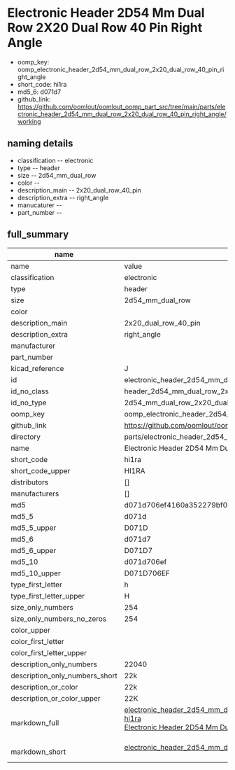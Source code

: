 # Electronic Header 2D54 Mm Dual Row 2X20 Dual Row 40 Pin Right Angle

  
* oomp_key: oomp_electronic_header_2d54_mm_dual_row_2x20_dual_row_40_pin_right_angle 
* short_code: hi1ra
* md5_6: d071d7  
* github_link: https://github.com/oomlout/oomlout_oomp_part_src/tree/main/parts/electronic_header_2d54_mm_dual_row_2x20_dual_row_40_pin_right_angle/working  
## naming details
* classification -- electronic
* type -- header
* size -- 2d54_mm_dual_row
* color -- 
* description_main -- 2x20_dual_row_40_pin
* description_extra -- right_angle
* manucaturer -- 
* part_number -- 





## full_summary
| name | value | 
| --- | --- | 
| name | value | 
| classification | electronic | 
| type | header | 
| size | 2d54_mm_dual_row | 
| color |  | 
| description_main | 2x20_dual_row_40_pin | 
| description_extra | right_angle | 
| manufacturer |  | 
| part_number |  | 
| kicad_reference | J | 
| id | electronic_header_2d54_mm_dual_row_2x20_dual_row_40_pin_right_angle | 
| id_no_class | header_2d54_mm_dual_row_2x20_dual_row_40_pin_right_angle | 
| id_no_type | 2d54_mm_dual_row_2x20_dual_row_40_pin_right_angle | 
| oomp_key | oomp_electronic_header_2d54_mm_dual_row_2x20_dual_row_40_pin_right_angle | 
| github_link | https://github.com/oomlout/oomlout_oomp_part_src/tree/main/parts/electronic_header_2d54_mm_dual_row_2x20_dual_row_40_pin_right_angle/working | 
| directory | parts/electronic_header_2d54_mm_dual_row_2x20_dual_row_40_pin_right_angle | 
| name | Electronic Header 2D54 Mm Dual Row 2X20 Dual Row 40 Pin Right Angle | 
| short_code | hi1ra | 
| short_code_upper | HI1RA | 
| distributors | [] | 
| manufacturers | [] | 
| md5 | d071d706ef4160a352279bf0e3ddae24 | 
| md5_5 | d071d | 
| md5_5_upper | D071D | 
| md5_6 | d071d7 | 
| md5_6_upper | D071D7 | 
| md5_10 | d071d706ef | 
| md5_10_upper | D071D706EF | 
| type_first_letter | h | 
| type_first_letter_upper | H | 
| size_only_numbers | 254 | 
| size_only_numbers_no_zeros | 254 | 
| color_upper |  | 
| color_first_letter |  | 
| color_first_letter_upper |  | 
| description_only_numbers | 22040 | 
| description_only_numbers_short | 22k | 
| description_or_color | 22k | 
| description_or_color_upper | 22K | 
| markdown_full | [electronic_header_2d54_mm_dual_row_2x20_dual_row_40_pin_right_angle](https://github.com/oomlout/oomlout_oomp_part_src/tree/main/parts/electronic_header_2d54_mm_dual_row_2x20_dual_row_40_pin_right_angle/working)<br>[hi1ra](https://github.com/oomlout/oomlout_oomp_part_src/tree/main/parts/electronic_header_2d54_mm_dual_row_2x20_dual_row_40_pin_right_angle/working)<br>[Electronic Header 2D54 Mm Dual Row 2X20 Dual Row 40 Pin Right Angle](https://github.com/oomlout/oomlout_oomp_part_src/tree/main/parts/electronic_header_2d54_mm_dual_row_2x20_dual_row_40_pin_right_angle/working)<br><br> | 
| markdown_short | [electronic_header_2d54_mm_dual_row_2x20_dual_row_40_pin_right_angle](https://github.com/oomlout/oomlout_oomp_part_src/tree/main/parts/electronic_header_2d54_mm_dual_row_2x20_dual_row_40_pin_right_angle/working)<br><br> | 

